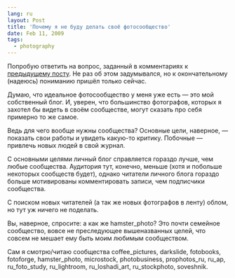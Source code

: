```yaml
---
lang: ru
layout: Post
title: 'Почему я не буду делать своё фотосообщество'
date: Feb 11, 2009
tags:
  - photography
---
```


Попробую ответить на вопрос, заданный в комментариях к [предыдущему посту](/blog/3154 "Про фотосообщества в ЖЖ"). Не раз об этом задумывался, но к окончательному (надеюсь) пониманию пришёл только сейчас.

<!--more-->

Думаю, что идеальное фотосообщество у меня уже есть — это мой собственный блог. И, уверен, что большинство фотографов, которых я захотел бы видеть в своём сообществе, могут сказать про себя примерно то же самое.

Ведь для чего вообще нужны сообщества? Основные цели, наверное, — показать свои работы и увидеть какую-то критику. Побочные — привлечь новых людей в свой журнал.

С основными целями личный блог справляется гораздо лучше, чем любые сообщества. Аудитория тут, конечно, меньше (хотя и побольше некоторых сообществ будет), однако читатели личного блога гораздо больше мотивированы комментировать записи, чем подписчики сообщества.

С поиском новых читателей (а так же новых фотографов в ленту) облом, но тут уж ничего не поделать.

Вы, наверное, спросите: а как же hamster_photo? Это почти семейное сообщество, вовсе не преследующее вышеназванных целей, что совсем не мешает ему быть моим любимым сообществом.

Сам я смотрю/читаю сообщества coffee_pictures, darkslide, fotobooks, fotoforge, hamster_photo, microstock, photobusiness, prophotos_ru, ru_ap, ru_foto_study, ru_lightroom, ru_loshadi_art, ru_stockphoto, soveshnik.
